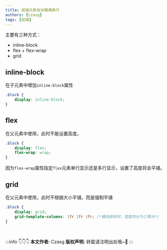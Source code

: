 ```yaml
---
title: 前端元素自动铺满换行
authors: [czasg]
tags: [前端]
---
```


主要有三种方式：
- inline-block
- flex + flex-wrap
- grid

<!--truncate-->

## inline-block
在子元素中增加`inline-block`属性
```css
.block {
    display: inline-block;
}
```

## flex
在父元素中使用，此时不能设置高度。
```css
.block {
    display: flex;
    flex-wrap: wrap;
}
```
因为`flex-wrap`属性指定`flex`元素单行显示还是多行显示，设置了高度将会平铺。

## grid
在父元素中使用，此时不根据大小平铺，而是强制平铺
```css
.block {
    display: grid;
    grid-template-columns: 1fr 1fr 1fr; /*横向排布时，宽度均分为三等分*/
}
```

<br/>

:::info 👇👇👇
**本文作者:** Czasg
**版权声明:** 转载请注明出处哦~👮‍
:::
